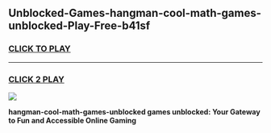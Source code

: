
## Unblocked-Games-hangman-cool-math-games-unblocked-Play-Free-b41sf
<h3>
<a href="https://premium76.site?title=hangman-cool-math-games-unblocked&ref=18A">CLICK TO PLAY</a></h3>
<hr>

<h3>
<a href="https://premium76.site?title=hangman-cool-math-games-unblocked&ref=18A">CLICK 2 PLAY</a>
  
</h3>

<a href="https://premium76.site?title=hangman-cool-math-games-unblocked&ref=18A"><img src="https://clearcache.store/games.png"></a>


**hangman-cool-math-games-unblocked games unblocked: Your Gateway to Fun and Accessible Online Gaming**
